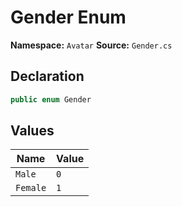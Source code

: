 # Gender Enum

**Namespace:** `Avatar`
**Source:** `Gender.cs`

## Declaration

```csharp
public enum Gender
```

## Values

| Name | Value |
|------|-------|
| `Male` | `0` |
| `Female` | `1` |

